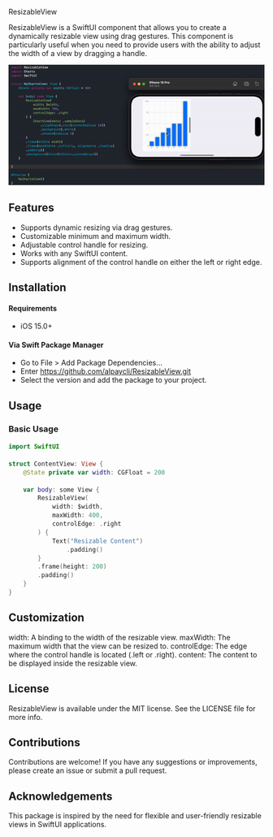 ResizableView

ResizableView is a SwiftUI component that allows you to create a dynamically resizable view using drag gestures. This component is particularly useful when you need to provide users with the ability to adjust the width of a view by dragging a handle.

![](https://github.com/alpaycli/ResizableView/blob/main/PreviewGIF.gif)

## Features

- Supports dynamic resizing via drag gestures.
- Customizable minimum and maximum width.
- Adjustable control handle for resizing.
- Works with any SwiftUI content.
- Supports alignment of the control handle on either the left or right edge.

## Installation

#### Requirements

- iOS 15.0+

#### Via Swift Package Manager

- Go to File > Add Package Dependencies...
- Enter https://github.com/alpaycli/ResizableView.git
- Select the version and add the package to your project.

## Usage

### Basic Usage
```Swift
import SwiftUI

struct ContentView: View {
    @State private var width: CGFloat = 200
    
    var body: some View {
        ResizableView(
            width: $width,
            maxWidth: 400,
            controlEdge: .right
        ) {
            Text("Resizable Content")
                .padding()
        }
        .frame(height: 200)
        .padding()
    }
}
```

## Customization
width: A binding to the width of the resizable view.
maxWidth: The maximum width that the view can be resized to.
controlEdge: The edge where the control handle is located (.left or .right).
content: The content to be displayed inside the resizable view.

## License

ResizableView is available under the MIT license. See the LICENSE file for more info.

## Contributions

Contributions are welcome! If you have any suggestions or improvements, please create an issue or submit a pull request.

## Acknowledgements

This package is inspired by the need for flexible and user-friendly resizable views in SwiftUI applications.
